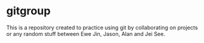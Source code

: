 # gitgroup

This is a repository created to practice using git by collaborating on projects or any random stuff between Ewe Jin, Jason, Alan and Jei See.